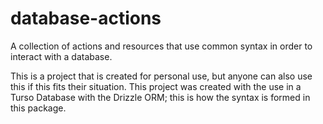 # database-actions
A collection of actions and resources that use common syntax in order to interact with a database.

This is a project that is created for personal use, but anyone can also use this if this fits their situation. This project was created with the use in a Turso Database with the Drizzle ORM; this is how the syntax is formed in this package.
